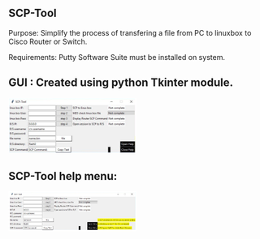 SCP-Tool
--------------------------------------------------------------------------------------------------------------------------------------------------------
Purpose: Simplify the process of transfering a file from PC to linuxbox to Cisco Router or Switch.

Requirements: Putty Software Suite must be installed on system. 


GUI : Created using python Tkinter module. 
------------------------------------------------------------------------

<img src="/img/gui.png" width="50%">

SCP-Tool help menu:
------------------------------------------------------------------------

<img src="/img/OpenHelp.png" width="50%">

